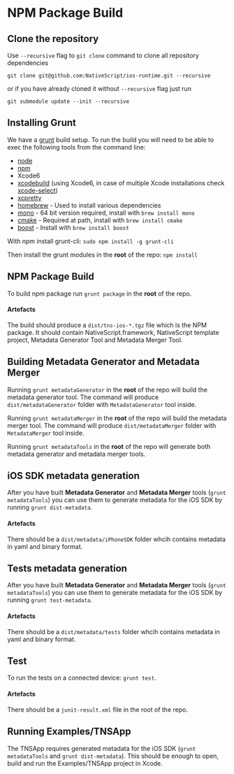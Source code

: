 # NPM Package Build

## Clone the repository
Use `--recursive` flag to `git clone` command to clone all repository dependencies

```
git clone git@github.com:NativeScript/ios-runtime.git --recursive
```
or if you have already cloned it without `--recursive` flag just run

```
git submodule update --init --recursive
```

## Installing Grunt
We have a [grunt](http://gruntjs.com) build setup. To run the build you will need to be able to exec the following tools from the command line:
 - [node](http://nodejs.org)
 - [npm](http://npmjs.org)
 - Xcode6
 - [xcodebuild](https://developer.apple.com/library/mac/documentation/Darwin/Reference/ManPages/man1/xcodebuild.1.html) (using Xcode6, in case of multiple Xcode installations check [xcode-select](https://developer.apple.com/library/mac/documentation/Darwin/Reference/ManPages/man1/xcode-select.1.html))
 - [xcpretty](https://github.com/supermarin/xcpretty)
 - [homebrew](http://brew.sh/) - Used to install various dependencies
 - [mono](http://www.mono-project.com/) - 64 bit version required, install with `brew install mono`
 - [cmake](http://www.cmake.org/) - Required at path, install with `brew install cmake`
 - [boost](http://www.boost.org/) - Install with `brew install boost`

With npm install grunt-cli:
`sudo npm install -g grunt-cli`

Then install the grunt modules in the **root** of the repo:
`npm install`

## NPM Package Build
To build npm package run `grunt package` in the **root** of the repo.

#### Artefacts
The build should produce a `dist/tns-ios-*.tgz` file which is the NPM package. It should contain NativeScript.framework, NativeScript template project, Metadata Generator Tool and Metadata Merger Tool.

## Building Metadata Generator and Metadata Merger
Running `grunt metadataGenerator` in the **root** of the repo will build the metadata generator tool. The command will produce `dist/metadataGenerator` folder with `MetadataGenerator` tool inside.

Running `grunt metadataMerger` in the **root** of the repo will build the metadata merger tool. The command will produce `dist/metadataMerger` folder with `MetadataMerger` tool inside.

Running `grunt metadataTools` in the **root** of the repo will generate both metadata generator and metadata merger tools.

## iOS SDK metadata generation
After you have built **Metadata Generator** and **Metadata Merger** tools (`grunt metadataTools`) you can use them to generate metadata for the iOS SDK by running `grunt dist-metadata`.

#### Artefacts
There should be a `dist/metadata/iPhoneSDK` folder whcih contains metadata in yaml and binary format.

## Tests metadata generation
After you have built **Metadata Generator** and **Metadata Merger** tools (`grunt metadataTools`) you can use them to generate metadata for the iOS SDK by running `grunt test-metadata`.

#### Artefacts
There should be a `dist/metadata/tests` folder whcih contains metadata in yaml and binary format.

## Test
To run the tests on a connected device: `grunt test`.

#### Artefacts
There should be a `junit-result.xml` file in the root of the repo.


## Running Examples/TNSApp
The TNSApp requires generated metadata for the iOS SDK (`grunt metadataTools` and `grunt dist-metadata`).
This should be enough to open, build and run the Examples/TNSApp project in Xcode.
